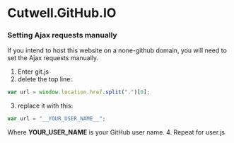 # Cutwell.GitHub.IO


### Setting Ajax requests manually
If you intend to host this website on a none-github domain, you will need to set the Ajax requests manually.
1. Enter git.js
2. delete the top line:
```javascript
var url = window.location.href.split(".")[0];
```
3. replace it with this:
```javascript
var url = "__YOUR_USER_NAME__";
```
Where __YOUR_USER_NAME__ is your GitHub user name.
4. Repeat for user.js

